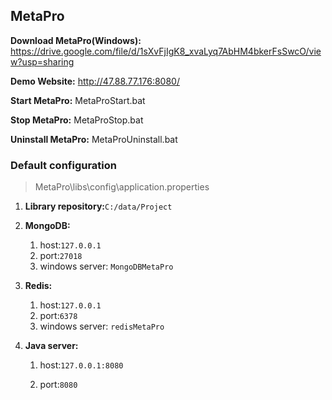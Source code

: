 ## MetaPro

**Download MetaPro(Windows):** https://drive.google.com/file/d/1sXvFjIgK8_xvaLyq7AbHM4bkerFsSwcO/view?usp=sharing

**Demo Website:** http://47.88.77.176:8080/

**Start MetaPro:** MetaProStart.bat

**Stop MetaPro:** MetaProStop.bat

**Uninstall MetaPro:** MetaProUninstall.bat

### Default configuration

> MetaPro\libs\config\application.properties

1. **Library repository:**`C:/data/Project`

2. **MongoDB:**

   1. host:`127.0.0.1`
   2. port:`27018`
   3. windows server: `MongoDBMetaPro`

3. **Redis:**

   1. host:`127.0.0.1`
   2. port:`6378`
   3. windows server: `redisMetaPro`

4. **Java server:**

   1. host:`127.0.0.1:8080`

   2. port:`8080`

      

